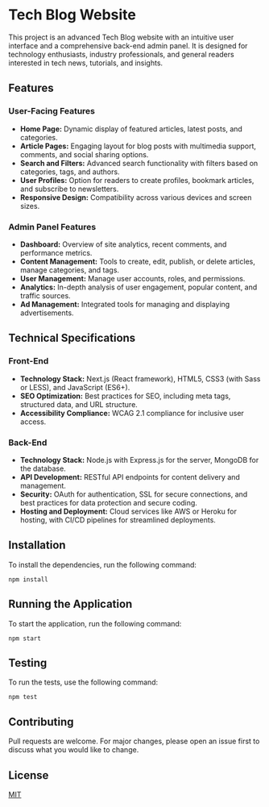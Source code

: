 # Tech Blog Website

This project is an advanced Tech Blog website with an intuitive user interface and a comprehensive back-end admin panel. It is designed for technology enthusiasts, industry professionals, and general readers interested in tech news, tutorials, and insights.

## Features

### User-Facing Features

- **Home Page:** Dynamic display of featured articles, latest posts, and categories.
- **Article Pages:** Engaging layout for blog posts with multimedia support, comments, and social sharing options.
- **Search and Filters:** Advanced search functionality with filters based on categories, tags, and authors.
- **User Profiles:** Option for readers to create profiles, bookmark articles, and subscribe to newsletters.
- **Responsive Design:** Compatibility across various devices and screen sizes.

### Admin Panel Features

- **Dashboard:** Overview of site analytics, recent comments, and performance metrics.
- **Content Management:** Tools to create, edit, publish, or delete articles, manage categories, and tags.
- **User Management:** Manage user accounts, roles, and permissions.
- **Analytics:** In-depth analysis of user engagement, popular content, and traffic sources.
- **Ad Management:** Integrated tools for managing and displaying advertisements.

## Technical Specifications

### Front-End

- **Technology Stack:** Next.js (React framework), HTML5, CSS3 (with Sass or LESS), and JavaScript (ES6+).
- **SEO Optimization:** Best practices for SEO, including meta tags, structured data, and URL structure.
- **Accessibility Compliance:** WCAG 2.1 compliance for inclusive user access.

### Back-End

- **Technology Stack:** Node.js with Express.js for the server, MongoDB for the database.
- **API Development:** RESTful API endpoints for content delivery and management.
- **Security:** OAuth for authentication, SSL for secure connections, and best practices for data protection and secure coding.
- **Hosting and Deployment:** Cloud services like AWS or Heroku for hosting, with CI/CD pipelines for streamlined deployments.

## Installation

To install the dependencies, run the following command:

```
npm install
```

## Running the Application

To start the application, run the following command:

```
npm start
```

## Testing

To run the tests, use the following command:

```
npm test
```

## Contributing

Pull requests are welcome. For major changes, please open an issue first to discuss what you would like to change.

## License

[MIT](https://choosealicense.com/licenses/mit/)